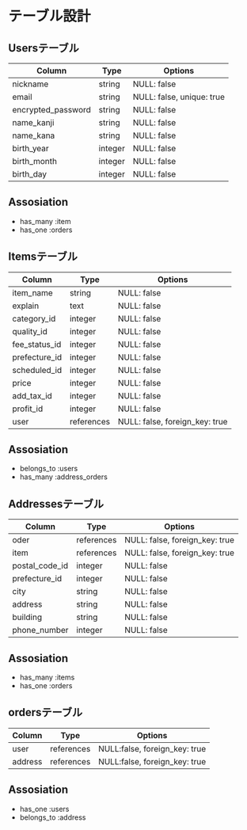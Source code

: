 # テーブル設計
## Usersテーブル
| Column              | Type   | Options                   |
| ------------------- | -------| ------------------------- |
| nickname            | string | NULL: false               |
| email               | string | NULL: false, unique: true |
| encrypted_password  | string | NULL: false               |
| name_kanji          | string | NULL: false               |
| name_kana           | string | NULL: false               |
| birth_year          | integer| NULL: false               |
| birth_month         | integer| NULL: false               |
| birth_day           | integer| NULL: false               |
## Assosiation
- has_many :item
- has_one :orders

## Itemsテーブル
| Column       | Type       | Options                        |
| ----------   | ---------- | ----------------------------   |
| item_name    | string     | NULL: false                    |
| explain      | text       | NULL: false                    |
| category_id  | integer    | NULL: false                    |
| quality_id   | integer    | NULL: false                    |
| fee_status_id| integer    | NULL: false                    |
| prefecture_id| integer    | NULL: false                    |
| scheduled_id | integer    | NULL: false                    |
| price        | integer    | NULL: false                    |
| add_tax_id   | integer    | NULL: false                    |
| profit_id    | integer    | NULL: false                    |
| user         | references | NULL: false, foreign_key: true |
## Assosiation
- belongs_to :users
- has_many :address_orders

## Addressesテーブル
| Column         | Type       | Options                        |
| -------        | ---------- | -----------------------------  |
| oder           | references | NULL: false, foreign_key: true |
| item           | references | NULL: false, foreign_key: true |
| postal_code_id | integer    | NULL: false                    |
| prefecture_id  | integer    | NULL: false                    |
| city           | string     | NULL: false                    |
| address        | string     | NULL: false                    |
| building       | string     | NULL: false                    |
| phone_number   | integer    | NULL: false                    |
## Assosiation
- has_many :items
- has_one :orders

## ordersテーブル
| Column  | Type       | Options                       |
| ------- | ---------- | ----------------------------- |
| user    | references | NULL:false, foreign_key: true |
| address | references | NULL:false, foreign_key: true |
## Assosiation
- has_one :users
- belongs_to :address
